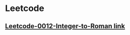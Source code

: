 # Leetcode
## [Leetcode-0012-Integer-to-Roman link](https://wendyli-repos.github.io/python/Leetcode-0012-Integer-to-Roman.md)

